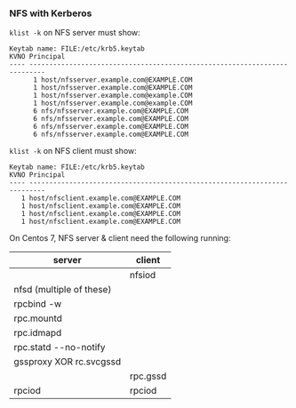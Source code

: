 ### NFS with Kerberos

`klist -k` on NFS server must show:

```
Keytab name: FILE:/etc/krb5.keytab
KVNO Principal
---- --------------------------------------------------------------------------
      1 host/nfsserver.example.com@EXAMPLE.COM
      1 host/nfsserver.example.com@EXAMPLE.COM
      1 host/nfsserver.example.com@example.COM
      1 host/nfsserver.example.com@example.COM
      6 nfs/nfsserver.example.com@EXAMPLE.COM
      6 nfs/nfsserver.example.com@EXAMPLE.COM
      6 nfs/nfsserver.example.com@EXAMPLE.COM
      6 nfs/nfsserver.example.com@EXAMPLE.COM
```

`klist -k` on NFS client must show:

```
Keytab name: FILE:/etc/krb5.keytab
KVNO Principal
---- --------------------------------------------------------------------------
   1 host/nfsclient.example.com@EXAMPLE.COM
   1 host/nfsclient.example.com@EXAMPLE.COM
   1 host/nfsclient.example.com@EXAMPLE.COM
   1 host/nfsclient.example.com@EXAMPLE.COM
```

On Centos 7, NFS server & client need the following running:

server                           | client
---------------------------------| -------
                                 | nfsiod             
nfsd       (multiple of these)   |                     
rpcbind -w                       |
rpc.mountd                       |
rpc.idmapd                       |
rpc.statd --no-notify            |
gssproxy XOR rc.svcgssd          |             
                                 | rpc.gssd
rpciod                           | rpciod  

